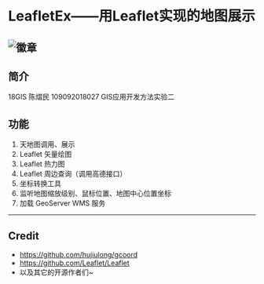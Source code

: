 # LeafletEx——用Leaflet实现的地图展示
![徽章](https://img.shields.io/badge/Release-Ver1.0.0-blue.svg)
---
## 简介
18GIS 陈熠民 109092018027 GIS应用开发方法实验二
## 功能
1. 天地图调用、展示
2. Leaflet 矢量绘图
3. Leaflet 热力图
4. Leaflet 周边查询（调用高德接口）
5. 坐标转换工具
6. 监听地图缩放级别、鼠标位置、地图中心位置坐标
7. 加载 GeoServer WMS 服务
---
## Credit
* https://github.com/hujiulong/gcoord
* https://github.com/Leaflet/Leaflet
* 以及其它的开源作者们~

